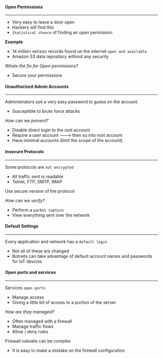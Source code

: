
#### **Open Permissions**
----
- Very easy to leave a door open
- Hackers will find this
- `Statistical chance` of finding an open permission

**Example**
- 14 million verizon records found on the internet `open and available`
- Amazon S3 data repository without any security

*Whats the fix for Open permissions?*
- Secure your permissions


#### Unauthorized Admin Accounts
-----
Administrators use a very easy password to guess on the account.
- Susceptible to brute force attacks

*How can we prevent?*
- Disable direct login to the root account
- Require a user account ---> then su into root account
- Have minimal accounts (limit the scope of the account)


#### Insecure Protocols
----
Some protocols are `not encrypted`
- All traffic sent is readable
- Telnet, FTP, SMTP, IMAP

Use secure version of the protocol

*How can we verify?*
- Perform a `packet capture`
- View everything sent over the network



#### Default Settings
-----
Every application and network has a `default login`
- Not all of these are changed
- Botnets can take advantage of default account names and passwords for IoT devices



#### Open ports and services
----
Services `open ports`
- Manage access
- Giving a little bit of access to a portion of the server

*How are they managed?*
- Often managed with a firewall
- Manage traffic flows
- Allow / deny rules

Firewall rulesets can be complex
- It is easy to make a mistake on the firewall configuration



